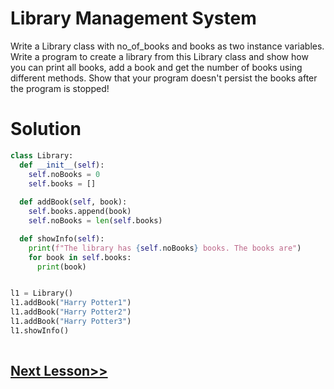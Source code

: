 # Library Management System
Write a Library class with no_of_books and books as two instance variables. Write a program to create a library from this Library class and show how you can print all books, add a book and get the number of books using different methods. Show that your program doesn't persist the books after the program is stopped!

# Solution
```python
class Library:
  def __init__(self):
    self.noBooks = 0
    self.books = []
    
  def addBook(self, book):
    self.books.append(book)
    self.noBooks = len(self.books)

  def showInfo(self):
    print(f"The library has {self.noBooks} books. The books are")
    for book in self.books:
      print(book)


l1 = Library()
l1.addBook("Harry Potter1")
l1.addBook("Harry Potter2")
l1.addBook("Harry Potter3")
l1.showInfo()
    
```
## [Next Lesson>>](https://github.com/Harshita1303/Python-CodewithHarry/blob/main/68-Day-68-Exercise-7/.tutorial/Tutorial.md)
